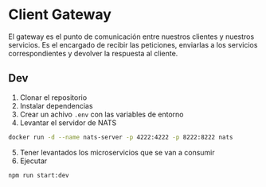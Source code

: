 # Client Gateway   
El gateway es el punto de comunicación entre nuestros clientes y nuestros servicios. Es el encargado de recibir las peticiones, enviarlas a los servicios correspondientes y devolver la respuesta al cliente.
## Dev  
1. Clonar el repositorio  
2. Instalar dependencias  
3. Crear un achivo `.env` con las variables de entorno  
4. Levantar el servidor de NATS
```bash
docker run -d --name nats-server -p 4222:4222 -p 8222:8222 nats
```
5. Tener levantados los microservicios que se van a consumir  
6. Ejecutar  
```bash
npm run start:dev
```